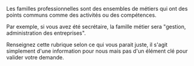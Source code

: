 Les familles professionnelles sont des ensembles de métiers qui ont des points communs comme des activités ou des compétences.

Par exemple, si vous avez été secrétaire, la famille métier sera "gestion, administration des entreprises".

Renseignez cette rubrique selon ce qui vous parait juste, il s'agit simplement d'une information pour nous mais pas d'un élément clé pour valider votre demande.
